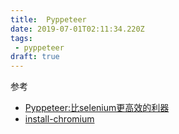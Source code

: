 ```yaml
---
title:  Pyppeteer
date: 2019-07-01T02:11:34.220Z
tags: 
 - pyppeteer
draft: true
---
```



参考  

- [Pyppeteer:比selenium更高效的利器](https://mp.weixin.qq.com/s/PnKdH_wq2sWKr-Wq55fy-A)
- [install-chromium](https://www.technig.com/install-chromium-on-centos/)